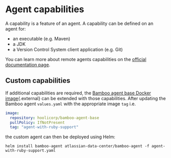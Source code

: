 # Agent capabilities

A capability is a feature of an agent. A capability can be defined on an agent for:

* an executable (e.g. Maven)
* a JDK
* a Version Control System client application (e.g. Git)

You can learn more about remote agents capabilities on the [official documentation page](https://confluence.atlassian.com/bamboo/configuring-capabilities-289277148.html).

## Custom capabilities

If additional capabilities are required, the [Bamboo agent base Docker image](https://bitbucket.org/atlassian-docker/docker-bamboo-agent-base/src/master/){.external} can be extended with those capabilities. 
After updating the Bamboo agent `values.yaml` with the appropriate image `tag` i.e.

```yaml
image:
  repository: hoolicorp/bamboo-agent-base
  pullPolicy: IfNotPresent
  tag: "agent-with-ruby-support"
```

the custom agent can then be deployed using Helm:

```shell
helm install bamboo-agent atlassian-data-center/bamboo-agent -f agent-with-ruby-support.yaml
```